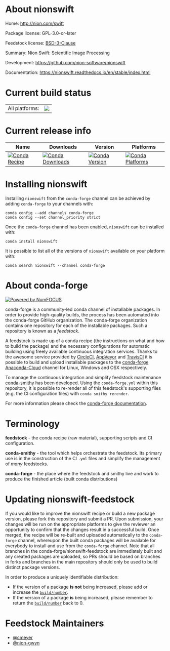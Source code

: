 About nionswift
===============

Home: http://nion.com/swift

Package license: GPL-3.0-or-later

Feedstock license: [BSD-3-Clause](https://github.com/conda-forge/nionswift-feedstock/blob/master/LICENSE.txt)

Summary: Nion Swift: Scientific Image Processing

Development: https://github.com/nion-software/nionswift

Documentation: https://nionswift.readthedocs.io/en/stable/index.html

Current build status
====================


<table><tr><td>All platforms:</td>
    <td>
      <a href="https://dev.azure.com/conda-forge/feedstock-builds/_build/latest?definitionId=8851&branchName=master">
        <img src="https://dev.azure.com/conda-forge/feedstock-builds/_apis/build/status/nionswift-feedstock?branchName=master">
      </a>
    </td>
  </tr>
</table>

Current release info
====================

| Name | Downloads | Version | Platforms |
| --- | --- | --- | --- |
| [![Conda Recipe](https://img.shields.io/badge/recipe-nionswift-green.svg)](https://anaconda.org/conda-forge/nionswift) | [![Conda Downloads](https://img.shields.io/conda/dn/conda-forge/nionswift.svg)](https://anaconda.org/conda-forge/nionswift) | [![Conda Version](https://img.shields.io/conda/vn/conda-forge/nionswift.svg)](https://anaconda.org/conda-forge/nionswift) | [![Conda Platforms](https://img.shields.io/conda/pn/conda-forge/nionswift.svg)](https://anaconda.org/conda-forge/nionswift) |

Installing nionswift
====================

Installing `nionswift` from the `conda-forge` channel can be achieved by adding `conda-forge` to your channels with:

```
conda config --add channels conda-forge
conda config --set channel_priority strict
```

Once the `conda-forge` channel has been enabled, `nionswift` can be installed with:

```
conda install nionswift
```

It is possible to list all of the versions of `nionswift` available on your platform with:

```
conda search nionswift --channel conda-forge
```


About conda-forge
=================

[![Powered by
NumFOCUS](https://img.shields.io/badge/powered%20by-NumFOCUS-orange.svg?style=flat&colorA=E1523D&colorB=007D8A)](https://numfocus.org)

conda-forge is a community-led conda channel of installable packages.
In order to provide high-quality builds, the process has been automated into the
conda-forge GitHub organization. The conda-forge organization contains one repository
for each of the installable packages. Such a repository is known as a *feedstock*.

A feedstock is made up of a conda recipe (the instructions on what and how to build
the package) and the necessary configurations for automatic building using freely
available continuous integration services. Thanks to the awesome service provided by
[CircleCI](https://circleci.com/), [AppVeyor](https://www.appveyor.com/)
and [TravisCI](https://travis-ci.com/) it is possible to build and upload installable
packages to the [conda-forge](https://anaconda.org/conda-forge)
[Anaconda-Cloud](https://anaconda.org/) channel for Linux, Windows and OSX respectively.

To manage the continuous integration and simplify feedstock maintenance
[conda-smithy](https://github.com/conda-forge/conda-smithy) has been developed.
Using the ``conda-forge.yml`` within this repository, it is possible to re-render all of
this feedstock's supporting files (e.g. the CI configuration files) with ``conda smithy rerender``.

For more information please check the [conda-forge documentation](https://conda-forge.org/docs/).

Terminology
===========

**feedstock** - the conda recipe (raw material), supporting scripts and CI configuration.

**conda-smithy** - the tool which helps orchestrate the feedstock.
                   Its primary use is in the construction of the CI ``.yml`` files
                   and simplify the management of *many* feedstocks.

**conda-forge** - the place where the feedstock and smithy live and work to
                  produce the finished article (built conda distributions)


Updating nionswift-feedstock
============================

If you would like to improve the nionswift recipe or build a new
package version, please fork this repository and submit a PR. Upon submission,
your changes will be run on the appropriate platforms to give the reviewer an
opportunity to confirm that the changes result in a successful build. Once
merged, the recipe will be re-built and uploaded automatically to the
`conda-forge` channel, whereupon the built conda packages will be available for
everybody to install and use from the `conda-forge` channel.
Note that all branches in the conda-forge/nionswift-feedstock are
immediately built and any created packages are uploaded, so PRs should be based
on branches in forks and branches in the main repository should only be used to
build distinct package versions.

In order to produce a uniquely identifiable distribution:
 * If the version of a package **is not** being increased, please add or increase
   the [``build/number``](https://docs.conda.io/projects/conda-build/en/latest/resources/define-metadata.html#build-number-and-string).
 * If the version of a package **is** being increased, please remember to return
   the [``build/number``](https://docs.conda.io/projects/conda-build/en/latest/resources/define-metadata.html#build-number-and-string)
   back to 0.

Feedstock Maintainers
=====================

* [@cmeyer](https://github.com/cmeyer/)
* [@nion-gwyn](https://github.com/nion-gwyn/)

